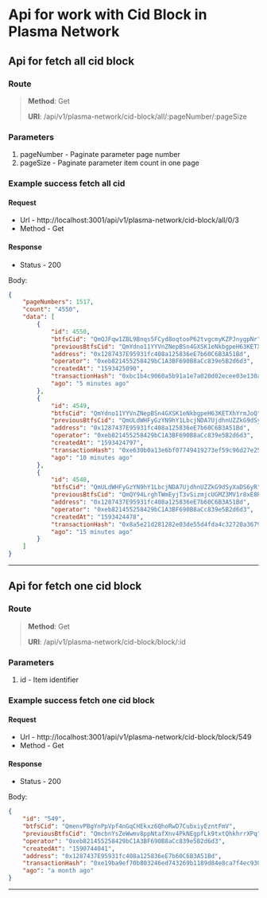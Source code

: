 # Api for work with Cid Block in Plasma Network

## Api for fetch all cid block

### Route
> **Method**: Get
>
> **URI**: /api/v1/plasma-network/cid-block/all/:pageNumber/:pageSize

### Parameters
1. pageNumber - Paginate parameter page number
2. pageSize - Paginate parameter item count in one page

### Example success fetch all cid

#### Request 

* Url - http://localhost:3001/api/v1/plasma-network/cid-block/all/0/3
* Method - Get

#### Response
* Status - 200

Body:
```json
{
    "pageNumbers": 1517,
    "count": "4550",
    "data": [
        {
            "id": 4550,
            "btfsCid": "QmQJFqw1ZBL9Bnqs5FCyd8oqtooP62tvgcmyKZPJnygpNr",
            "previousBtfsCid": "QmYdno11YYVnZNepBSn4GXSK1eNkbgpeH63KETXhYrmJoQ",
            "address": "0x1287437E95931fc408a125836eE7b60C6B3A51Bd",
            "operator": "0xeb821455258429bC1A3BF690B8aCc839e5B2d6d3",
            "createdAt": "1593425090",
            "transactionHash": "0xbc1b4c9060a5b91a1e7a020d02ecee03e130af9b137db65763ef5c66294cbc10",
            "ago": "5 minutes ago"
        },
        {
            "id": 4549,
            "btfsCid": "QmYdno11YYVnZNepBSn4GXSK1eNkbgpeH63KETXhYrmJoQ",
            "previousBtfsCid": "QmULdWHFyGzYN9hY1LbcjNDA7UjdhnUZZkG9dSyXaDS6yR",
            "address": "0x1287437E95931fc408a125836eE7b60C6B3A51Bd",
            "operator": "0xeb821455258429bC1A3BF690B8aCc839e5B2d6d3",
            "createdAt": "1593424797",
            "transactionHash": "0xe630b0a13e6bf07749419273ef59c96d27e251c29407b94cf0113af8041983b0",
            "ago": "10 minutes ago"
        },
        {
            "id": 4548,
            "btfsCid": "QmULdWHFyGzYN9hY1LbcjNDA7UjdhnUZZkG9dSyXaDS6yR",
            "previousBtfsCid": "QmQY94LrghTWmEyjT3vSizmjcUGMZ3MV1r8xE8RDD4BUYD",
            "address": "0x1287437E95931fc408a125836eE7b60C6B3A51Bd",
            "operator": "0xeb821455258429bC1A3BF690B8aCc839e5B2d6d3",
            "createdAt": "1593424478",
            "transactionHash": "0x8a5e21d281282e03de55d4fda4c32720a36793506e83e12c566169339db769d3",
            "ago": "15 minutes ago"
        }
    ]
}
``` 
---------------------------------------------------------

## Api for fetch one cid block

### Route
> **Method**: Get
>
> **URI**: /api/v1/plasma-network/cid-block/block/:id

### Parameters

1. id - Item identifier

### Example success fetch one cid block

#### Request 

* Url - http://localhost:3001/api/v1/plasma-network/cid-block/block/549
* Method - Get

#### Response
* Status - 200

Body:
```json
{
    "id": "549",
    "btfsCid": "QmenvPBgYnPpVpf4nGqCHEkxz6QhoRwD7CubxiyEzntFmV",
    "previousBtfsCid": "QmcbnYsZeWwmv8ppNtafXnv4PkNEgpfLk9txtQhkhrrXPq",
    "operator": "0xeb821455258429bC1A3BF690B8aCc839e5B2d6d3",
    "createdAt": "1590744041",
    "address": "0x1287437E95931fc408a125836eE7b60C6B3A51Bd",
    "transactionHash": "0xe19ba9ef70b803246ed743269b1189d84e8ca7f4ec930ed61b7974748b2fd879",
    "ago": "a month ago"
}
``` 
---------------------------------------------------------


